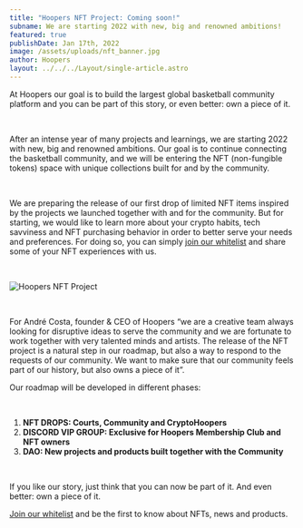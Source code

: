 ```yaml
---
title: "Hoopers NFT Project: Coming soon!"
subname: We are starting 2022 with new, big and renowned ambitions!
featured: true
publishDate: Jan 17th, 2022
image: /assets/uploads/nft_banner.jpg
author: Hoopers
layout: ../../../Layout/single-article.astro
---
```

At Hoopers our goal is to build the largest global basketball community platform and you can be part of this story, or even better: own a piece of it.

</br>

After an intense year of many projects and learnings, we are starting 2022 with new, big and renowned ambitions. Our goal is to continue connecting the basketball community, and we will be entering the NFT (non-fungible tokens) space with unique collections built for and by the community.

</br>

We are preparing the release of our first drop of limited NFT items inspired by the projects we launched together with and for the community. But for starting, we would like to learn more about your crypto habits, tech savviness and NFT purchasing behavior in order to better serve your needs and preferences. For doing so, you can simply <u>[join our whitelist](https://form.typeform.com/to/PoG6KnXd)</u> and share some of your NFT experiences with us.

</br>

![Hoopers NFT Project](/assets/uploads/nft_banner.jpg "Hoopers NFT Project")

</br>

For André Costa, founder & CEO of Hoopers “we are a creative team always looking for disruptive ideas to serve the community and we are fortunate to work together with very talented minds and artists. The release of the NFT project is a natural step in our roadmap, but also a way to respond to the requests of our community. We want to make sure that our community feels part of our history, but also owns a piece of it”.</br>

Our roadmap will be developed in different phases:

</br>

1. **NFT DROPS: Courts, Community and CryptoHoopers**
2. **DISCORD VIP GROUP: Exclusive for Hoopers Membership Club and NFT owners**
3. **DAO: New projects and products built together with the Community**

</br>

If you like our story, just think that you can now be part of it. And even better: own a piece of it. 

<u>[Join our whitelist](https://form.typeform.com/to/PoG6KnXd)</u> and be the first to know about NFTs, news and products.